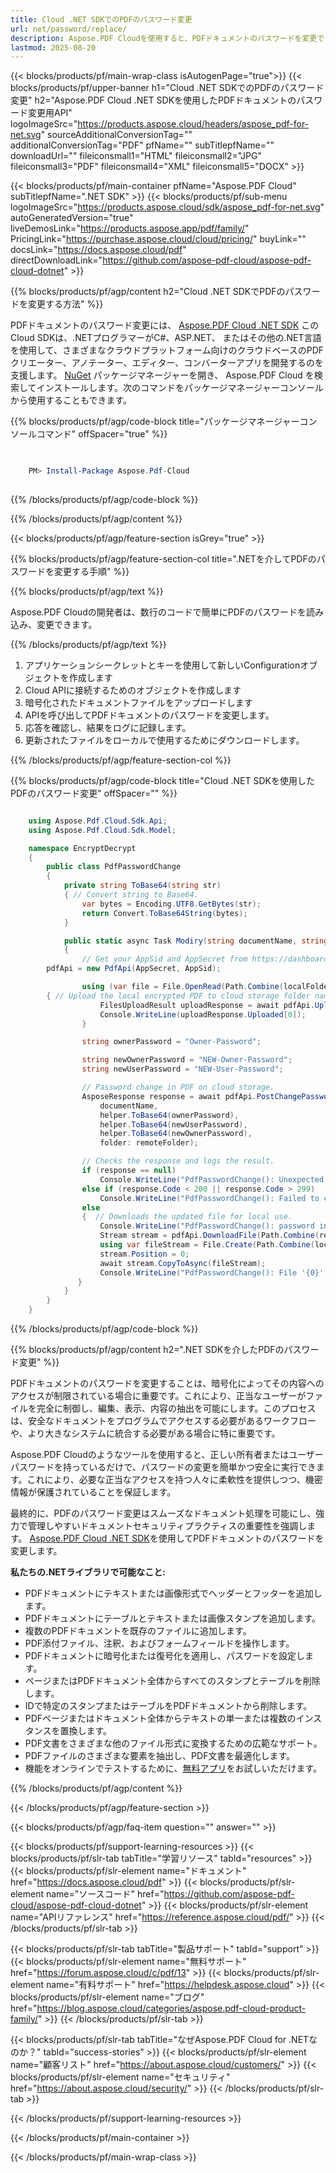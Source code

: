 ```yaml
---
title: Cloud .NET SDKでのPDFのパスワード変更
url: net/password/replace/
description: Aspose.PDF Cloudを使用すると、PDFドキュメントのパスワードを変更できます。PDFファイルのパスワードを変更するには、.NETのソースコードを確認してください。
lastmod: 2025-08-20
---
```


{{< blocks/products/pf/main-wrap-class isAutogenPage="true">}}
{{< blocks/products/pf/upper-banner h1="Cloud .NET SDKでのPDFのパスワード変更" h2="Aspose.PDF Cloud .NET SDKを使用したPDFドキュメントのパスワード変更用API" logoImageSrc="https://products.aspose.cloud/headers/aspose_pdf-for-net.svg" sourceAdditionalConversionTag="" additionalConversionTag="PDF" pfName="" subTitlepfName="" downloadUrl="" fileiconsmall1="HTML" fileiconsmall2="JPG" fileiconsmall3="PDF" fileiconsmall4="XML" fileiconsmall5="DOCX" >}}

{{< blocks/products/pf/main-container pfName="Aspose.PDF Cloud" subTitlepfName=".NET SDK" >}}
{{< blocks/products/pf/sub-menu logoImageSrc="https://products.aspose.cloud/sdk/aspose_pdf-for-net.svg"
autoGeneratedVersion="true"
liveDemosLink="https://products.aspose.app/pdf/family/" PricingLink="https://purchase.aspose.cloud/cloud/pricing/" buyLink="" docsLink="https://docs.aspose.cloud/pdf"  directDownloadLink="https://github.com/aspose-pdf-cloud/aspose-pdf-cloud-dotnet" >}}

{{% blocks/products/pf/agp/content h2="Cloud .NET SDKでPDFのパスワードを変更する方法" %}}

PDFドキュメントのパスワード変更には、
[Aspose.PDF Cloud .NET SDK](https://products.aspose.cloud/pdf/net/)
このCloud SDKは、.NETプログラマーがC#、ASP.NET、
またはその他の.NET言語を使用して、さまざまなクラウドプラットフォーム向けのクラウドベースのPDFクリエーター、アノテーター、エディター、コンバーターアプリを開発するのを支援します。
[NuGet](https://www.nuget.org/packages/Aspose.Pdf-Cloud)
パッケージマネージャーを開き、
Aspose.PDF Cloud
を検索してインストールします。次のコマンドをパッケージマネージャーコンソールから使用することもできます。


{{% blocks/products/pf/agp/code-block title="パッケージマネージャーコンソールコマンド" offSpacer="true" %}}

```powershell

     
    PM> Install-Package Aspose.Pdf-Cloud
     

```


{{% /blocks/products/pf/agp/code-block %}}

{{% /blocks/products/pf/agp/content %}}

{{< blocks/products/pf/agp/feature-section isGrey="true" >}}

{{% blocks/products/pf/agp/feature-section-col title=".NETを介してPDFのパスワードを変更する手順" %}}

{{% blocks/products/pf/agp/text %}}

Aspose.PDF Cloudの開発者は、数行のコードで簡単にPDFのパスワードを読み込み、変更できます。

{{% /blocks/products/pf/agp/text %}}

1. アプリケーションシークレットとキーを使用して新しいConfigurationオブジェクトを作成します
1. Cloud APIに接続するためのオブジェクトを作成します
1. 暗号化されたドキュメントファイルをアップロードします
1. APIを呼び出してPDFドキュメントのパスワードを変更します。
1. 応答を確認し、結果をログに記録します。
1. 更新されたファイルをローカルで使用するためにダウンロードします。

{{% /blocks/products/pf/agp/feature-section-col %}}

{{% blocks/products/pf/agp/code-block title="Cloud .NET SDKを使用したPDFのパスワード変更" offSpacer="" %}}

```cs

    using Aspose.Pdf.Cloud.Sdk.Api;
    using Aspose.Pdf.Cloud.Sdk.Model;

    namespace EncryptDecrypt
    {
        public class PdfPasswordChange
        {
            private string ToBase64(string str)
            { // Convert string to Base64. 
                var bytes = Encoding.UTF8.GetBytes(str);
                return Convert.ToBase64String(bytes);
            }

            public static async Task Modiry(string documentName, string outputName, staring localFolder, string remoteFolder)
            {
                // Get your AppSid and AppSecret from https://dashboard.aspose.cloud (free registration required). 
		pdfApi = new PdfApi(AppSecret, AppSid);

                using (var file = File.OpenRead(Path.Combine(localFolder, documentName)))
		{ // Upload the local encrypted PDF to cloud storage folder name.
                    FilesUploadResult uploadResponse = await pdfApi.UploadFileAsync(Path.Combine(remoteFolder, documentName), documentName);
                    Console.WriteLine(uploadResponse.Uploaded[0]);
                }

                string ownerPassword = "Owner-Password";

                string newOwnerPassword = "NEW-Owner-Password";
                string newUserPassword = "NEW-User-Password";

                // Password change in PDF on cloud storage.
                AsposeResponse response = await pdfApi.PostChangePasswordDocumentInStorageAsync(
                    documentName,
                    helper.ToBase64(ownerPassword),
                    helper.ToBase64(newUserPassword),
                    helper.ToBase64(newOwnerPassword),
                    folder: remoteFolder);

                // Checks the response and logs the result.
                if (response == null)
                    Console.WriteLine("PdfPasswordChange(): Unexpected error!");
                else if (response.Code < 200 || response.Code > 299)
                    Console.WriteLine("PdfPasswordChange(): Failed to change a password in document.");
                else
                {  // Downloads the updated file for local use.
                    Console.WriteLine("PdfPasswordChange(): password in document '{0} successfully changed.", documentName);
                    Stream stream = pdfApi.DownloadFile(Path.Combine(remoteFolder, documentName));
                    using var fileStream = File.Create(Path.Combine(localFolder, "password_change_" + outputName));
                    stream.Position = 0;
                    await stream.CopyToAsync(fileStream);
                    Console.WriteLine("PdfPasswordChange(): File '{0}' successfully downloaded.", "password_change_" + outputName);
               }
            }
        }
    }

```

{{% /blocks/products/pf/agp/code-block %}}

{{% blocks/products/pf/agp/content h2=".NET SDKを介したPDFのパスワード変更" %}}

PDFドキュメントのパスワードを変更することは、暗号化によってその内容へのアクセスが制限されている場合に重要です。これにより、正当なユーザーがファイルを完全に制御し、編集、表示、内容の抽出を可能にします。このプロセスは、安全なドキュメントをプログラムでアクセスする必要があるワークフローや、より大きなシステムに統合する必要がある場合に特に重要です。

Aspose.PDF Cloudのようなツールを使用すると、正しい所有者またはユーザーパスワードを持っているだけで、パスワードの変更を簡単かつ安全に実行できます。これにより、必要な正当なアクセスを持つ人々に柔軟性を提供しつつ、機密情報が保護されていることを保証します。

最終的に、PDFのパスワード変更はスムーズなドキュメント処理を可能にし、強力で管理しやすいドキュメントセキュリティプラクティスの重要性を強調します。
[Aspose.PDF Cloud .NET SDK](https://products.aspose.cloud/pdf/net/)を使用してPDFドキュメントのパスワードを変更します。

**私たちの.NETライブラリで可能なこと:**

+ PDFドキュメントにテキストまたは画像形式でヘッダーとフッターを追加します。
+ PDFドキュメントにテーブルとテキストまたは画像スタンプを追加します。
+ 複数のPDFドキュメントを既存のファイルに追加します。
+ PDF添付ファイル、注釈、およびフォームフィールドを操作します。
+ PDFドキュメントに暗号化または復号化を適用し、パスワードを設定します。
+ ページまたはPDFドキュメント全体からすべてのスタンプとテーブルを削除します。
+ IDで特定のスタンプまたはテーブルをPDFドキュメントから削除します。
+ PDFページまたはドキュメント全体からテキストの単一または複数のインスタンスを置換します。
+ PDF文書をさまざまな他のファイル形式に変換するための広範なサポート。
+ PDFファイルのさまざまな要素を抽出し、PDF文書を最適化します。
+ 機能をオンラインでテストするために、[無料アプリ](https://products.aspose.app/pdf/family/)をお試しいただけます。

{{% /blocks/products/pf/agp/content %}}

{{< /blocks/products/pf/agp/feature-section >}}

{{< blocks/products/pf/agp/faq-item question="" answer="" >}}

{{< blocks/products/pf/support-learning-resources >}}
{{< blocks/products/pf/slr-tab tabTitle="学習リソース" tabId="resources" >}}
{{< blocks/products/pf/slr-element name="ドキュメント" href="https://docs.aspose.cloud/pdf" >}}
{{< blocks/products/pf/slr-element name="ソースコード" href="https://github.com/aspose-pdf-cloud/aspose-pdf-cloud-dotnet" >}}
{{< blocks/products/pf/slr-element name="APIリファレンス" href="https://reference.aspose.cloud/pdf/" >}}
{{< /blocks/products/pf/slr-tab >}}

{{< blocks/products/pf/slr-tab tabTitle="製品サポート" tabId="support" >}}
{{< blocks/products/pf/slr-element name="無料サポート" href="https://forum.aspose.cloud/c/pdf/13" >}}
{{< blocks/products/pf/slr-element name="有料サポート" href="https://helpdesk.aspose.cloud" >}}
{{< blocks/products/pf/slr-element name="ブログ" href="https://blog.aspose.cloud/categories/aspose.pdf-cloud-product-family/" >}}
{{< /blocks/products/pf/slr-tab >}}

{{< blocks/products/pf/slr-tab tabTitle="なぜAspose.PDF Cloud for .NETなのか？" tabId="success-stories" >}}
{{< blocks/products/pf/slr-element name="顧客リスト" href="https://about.aspose.cloud/customers/" >}}
{{< blocks/products/pf/slr-element name="セキュリティ" href="https://about.aspose.cloud/security/" >}}
{{< /blocks/products/pf/slr-tab >}}

{{< /blocks/products/pf/support-learning-resources >}}

{{< /blocks/products/pf/main-container >}}

{{< /blocks/products/pf/main-wrap-class >}}


